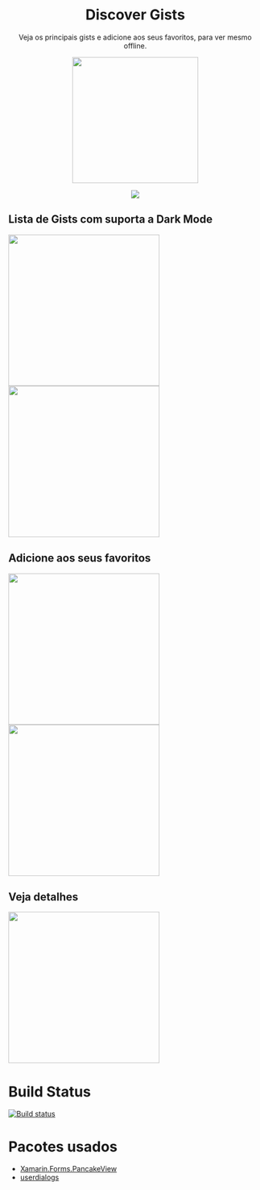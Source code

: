 <h1 align='center'> Discover Gists </h1>
<p align='center'>Veja os principais gists e adicione aos seus favoritos, para ver mesmo offline. </p>

<p align='center'> 
  <a href='https://install.appcenter.ms/users/alexandre.sanlim/apps/discovergists/distribution_groups/public'><img width='250' src='https://raw.githubusercontent.com/alexandresanlim/DiscoverGists/master/DiscoverGists/DiscoverGists.Android/Resources/drawable/splash.png' /> </a>
 </p>
 
 <p align='center'> 
  <a href='https://install.appcenter.ms/users/alexandre.sanlim/apps/discovergists/distribution_groups/public'><img src="https://img.shields.io/badge/Android_Apk-3DDC84?style=for-the-badge&logo=android&logoColor=white" /></a>
</p>
 
 
## Lista de Gists com suporta a Dark Mode 
<img width="300" src="https://github.com/alexandresanlim/DiscoverGists/blob/master/DiscoverGists/DiscoverGists/Src/Screenshots/Android/0.png?raw=true"/> <img width='300' src="https://github.com/alexandresanlim/DiscoverGists/blob/master/DiscoverGists/DiscoverGists/Src/Screenshots/Android/1.png?raw=true"/>
 
 ## Adicione aos seus favoritos
 <img width='300'  src="https://github.com/alexandresanlim/DiscoverGists/blob/master/DiscoverGists/DiscoverGists/Src/Screenshots/Android/2.png?raw=true"/> <img width='300'  src="https://github.com/alexandresanlim/DiscoverGists/blob/master/DiscoverGists/DiscoverGists/Src/Screenshots/Android/3.png?raw=true"/>
 
 ## Veja detalhes
 <img width='300'  src="https://github.com/alexandresanlim/DiscoverGists/blob/master/DiscoverGists/DiscoverGists/Src/Screenshots/Android/4.png?raw=true"/>
  



# Build Status
[![Build status](https://build.appcenter.ms/v0.1/apps/f4d395a4-2ccf-43ea-bd29-1cca0187cf34/branches/master/badge)](https://appcenter.ms)

# Pacotes usados
- [Xamarin.Forms.PancakeView](https://github.com/sthewissen/Xamarin.Forms.PancakeView)
- [userdialogs](https://github.com/aritchie/userdialogs)



